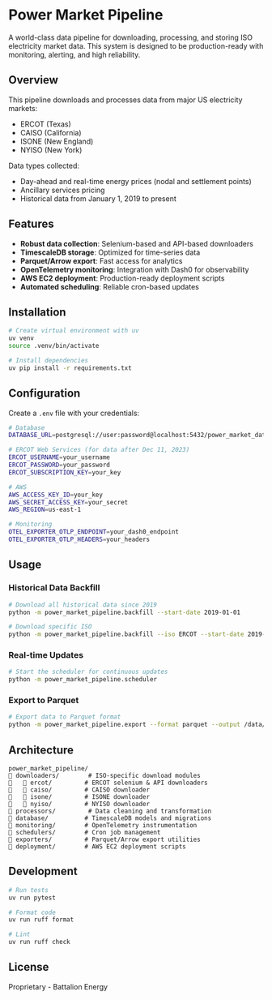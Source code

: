 # Power Market Pipeline

A world-class data pipeline for downloading, processing, and storing ISO electricity market data. This system is designed to be production-ready with monitoring, alerting, and high reliability.

## Overview

This pipeline downloads and processes data from major US electricity markets:
- ERCOT (Texas)
- CAISO (California)
- ISONE (New England)
- NYISO (New York)

Data types collected:
- Day-ahead and real-time energy prices (nodal and settlement points)
- Ancillary services pricing
- Historical data from January 1, 2019 to present

## Features

- **Robust data collection**: Selenium-based and API-based downloaders
- **TimescaleDB storage**: Optimized for time-series data
- **Parquet/Arrow export**: Fast access for analytics
- **OpenTelemetry monitoring**: Integration with Dash0 for observability
- **AWS EC2 deployment**: Production-ready deployment scripts
- **Automated scheduling**: Reliable cron-based updates

## Installation

```bash
# Create virtual environment with uv
uv venv
source .venv/bin/activate

# Install dependencies
uv pip install -r requirements.txt
```

## Configuration

Create a `.env` file with your credentials:

```bash
# Database
DATABASE_URL=postgresql://user:password@localhost:5432/power_market_data

# ERCOT Web Services (for data after Dec 11, 2023)
ERCOT_USERNAME=your_username
ERCOT_PASSWORD=your_password
ERCOT_SUBSCRIPTION_KEY=your_key

# AWS
AWS_ACCESS_KEY_ID=your_key
AWS_SECRET_ACCESS_KEY=your_secret
AWS_REGION=us-east-1

# Monitoring
OTEL_EXPORTER_OTLP_ENDPOINT=your_dash0_endpoint
OTEL_EXPORTER_OTLP_HEADERS=your_headers
```

## Usage

### Historical Data Backfill

```bash
# Download all historical data since 2019
python -m power_market_pipeline.backfill --start-date 2019-01-01

# Download specific ISO
python -m power_market_pipeline.backfill --iso ERCOT --start-date 2019-01-01
```

### Real-time Updates

```bash
# Start the scheduler for continuous updates
python -m power_market_pipeline.scheduler
```

### Export to Parquet

```bash
# Export data to Parquet format
python -m power_market_pipeline.export --format parquet --output /data/exports/
```

## Architecture

```
power_market_pipeline/
   downloaders/        # ISO-specific download modules
      ercot/         # ERCOT selenium & API downloaders
      caiso/         # CAISO downloader
      isone/         # ISONE downloader
      nyiso/         # NYISO downloader
   processors/         # Data cleaning and transformation
   database/          # TimescaleDB models and migrations
   monitoring/        # OpenTelemetry instrumentation
   schedulers/        # Cron job management
   exporters/         # Parquet/Arrow export utilities
   deployment/        # AWS EC2 deployment scripts
```

## Development

```bash
# Run tests
uv run pytest

# Format code
uv run ruff format

# Lint
uv run ruff check
```

## License

Proprietary - Battalion Energy